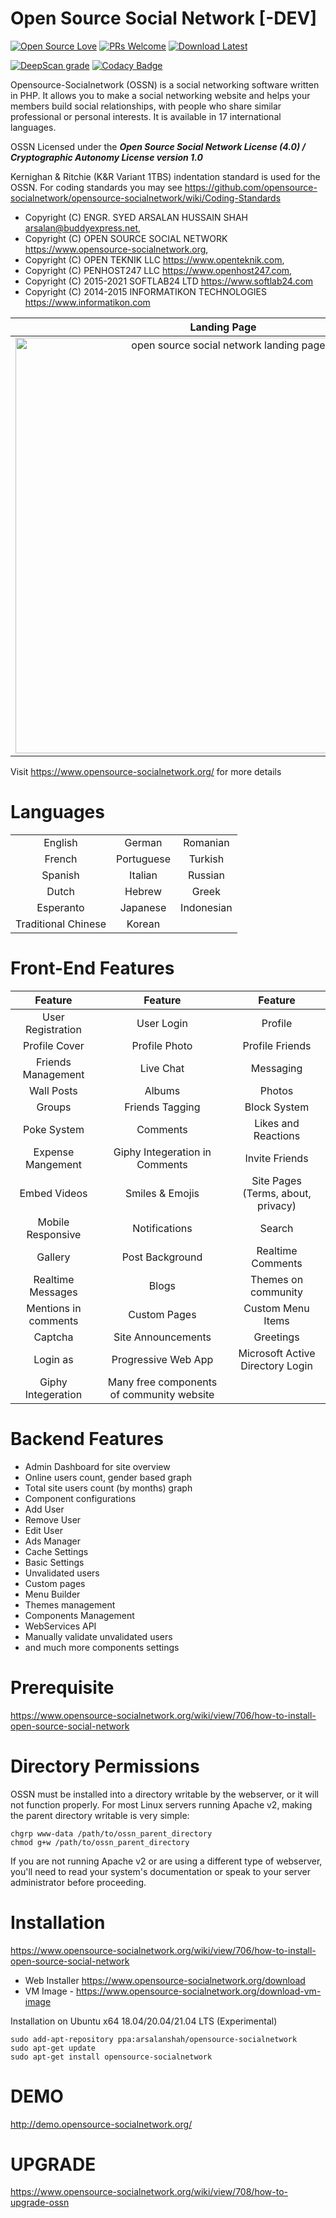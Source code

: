 Open Source Social Network [-DEV]
======================================
[![Open Source Love](https://badges.frapsoft.com/os/v2/open-source.svg?v=102)](https://www.opensource-socialnetwork.org/)
[![PRs Welcome](https://img.shields.io/badge/PRs-welcome-brightgreen.svg?style=flat-square)](https://www.opensource-socialnetwork.org/)
[![Download Latest](https://img.shields.io/badge/Download-Latest%20Version-blue.svg)](https://www.opensource-socialnetwork.org/download)

[![DeepScan grade](https://deepscan.io/api/teams/4774/projects/6525/branches/479312/badge/grade.svg)](https://deepscan.io/dashboard#view=project&tid=4774&pid=6525&bid=479312)
[![Codacy Badge](https://app.codacy.com/project/badge/Grade/88c6ef38f593440cafe7ba350e592649)](https://www.codacy.com/gh/opensource-socialnetwork/opensource-socialnetwork/dashboard?utm_source=github.com&amp;utm_medium=referral&amp;utm_content=opensource-socialnetwork/opensource-socialnetwork&amp;utm_campaign=Badge_Grade)

Opensource-Socialnetwork (OSSN) is a social networking software written in PHP. It allows you to make a social networking website and helps your members build social relationships, with people who share similar professional or personal interests. It is available in 17 international languages.

OSSN Licensed under the ***Open Source Social Network License (4.0) / Cryptographic Autonomy License version 1.0***

Kernighan & Ritchie (K&R Variant 1TBS) indentation standard is used for the OSSN. For coding standards you may see https://github.com/opensource-socialnetwork/opensource-socialnetwork/wiki/Coding-Standards

- Copyright (C) ENGR. SYED ARSALAN HUSSAIN SHAH <arsalan@buddyexpress.net>,
- Copyright (C) OPEN SOURCE SOCIAL NETWORK <https://www.opensource-socialnetwork.org>,
- Copyright (C) OPEN TEKNIK LLC <https://www.openteknik.com>,
- Copyright (C) PENHOST247 LLC <https://www.openhost247.com>,
- Copyright (C) 2015-2021 SOFTLAB24 LTD <https://www.softlab24.com>
- Copyright (C) 2014-2015 INFORMATIKON TECHNOLOGIES <https://www.informatikon.com>

| Landing Page | Newsfeed | Profile Page |
|:-------------------------:|:-------------------------:|:-------------------------:|
|<img width="665" alt="open source social network landing page" src="https://www.opensource-socialnetwork.org/themes/default/images/s1.png">| <img width="665" alt="open source social network newsfeed" src="https://www.opensource-socialnetwork.org/themes/default/images/s5.52.png?ossn_cache=c0ddf768"> | <img width="665" alt="open source social network profile page" src="https://www.opensource-socialnetwork.org/themes/default/images/s2.png?ossn_cache=c0ddf768">|

Visit https://www.opensource-socialnetwork.org/ for more details 


Languages
==========

|  |  |  |
|:-------------------------:|:-------------------------:|:-------------------------:|
| English |German | Romanian | 
| French | Portuguese | Turkish |
| Spanish | Italian | Russian | 
| Dutch | Hebrew | Greek |
| Esperanto | Japanese | Indonesian |
| Traditional Chinese | Korean | 

Front-End Features
===================

| Feature | Feature |  Feature |  
|:-------------------------:|:-------------------------:|:-------------------------:|
| User Registration  | User Login | Profile |
| Profile Cover | Profile Photo | Profile Friends | 
| Friends Management | Live Chat | Messaging | 
| Wall Posts | Albums | Photos | Ads | 
| Groups | Friends Tagging | Block System | 
| Poke System | Comments | Likes and Reactions |
| Expense Mangement | Giphy Integeration in Comments |  Invite Friends | 
| Embed Videos | Smiles & Emojis | Site Pages (Terms, about, privacy) |
| Mobile Responsive |  Notifications | Search | 
| Gallery | Post Background | Realtime Comments | 
| Realtime Messages | Blogs | Themes on community |
| Mentions in comments | Custom Pages | Custom Menu Items |
| Captcha | Site Announcements | Greetings | 
| Login as | Progressive Web App | Microsoft Active Directory Login |
| Giphy Integeration | Many free components of community website |

Backend Features
=================

* Admin Dashboard for site overview
* Online users count, gender based graph
* Total site users count (by months) graph
* Component configurations 
* Add User
* Remove User
* Edit User
* Ads Manager
* Cache Settings
* Basic Settings
* Unvalidated users
* Custom pages
* Menu Builder
* Themes management
* Components Management
* WebServices API
* Manually validate unvalidated users
* and much more components settings

Prerequisite
=============

https://www.opensource-socialnetwork.org/wiki/view/706/how-to-install-open-source-social-network

Directory Permissions
============
OSSN must be installed into a directory writable by the webserver, or it will not function properly. For most Linux servers running Apache v2, making the parent directory writable is very simple:

```
chgrp www-data /path/to/ossn_parent_directory
chmod g+w /path/to/ossn_parent_directory
``` 

If you are not running Apache v2 or are using a different type of webserver, you'll need to read your system's documentation or speak to your server administrator before proceeding.

Installation
============
https://www.opensource-socialnetwork.org/wiki/view/706/how-to-install-open-source-social-network

- Web Installer https://www.opensource-socialnetwork.org/download
- VM Image - https://www.opensource-socialnetwork.org/download-vm-image

Installation on Ubuntu x64 18.04/20.04/21.04 LTS (Experimental) 
```
sudo add-apt-repository ppa:arsalanshah/opensource-socialnetwork
sudo apt-get update
sudo apt-get install opensource-socialnetwork
```
DEMO
====
http://demo.opensource-socialnetwork.org/

UPGRADE
========
https://www.opensource-socialnetwork.org/wiki/view/708/how-to-upgrade-ossn
